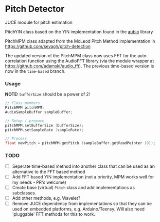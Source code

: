 # Pitch Detector
JUCE module for pitch estimation

PitchYIN class based on the YIN implementation found in the [aubio](https://aubio.org) library

PitchMPM class adapted from the McLeod Pitch Method implementation in https://github.com/sevagh/pitch-detection

The updated version of the PitchMPM class now uses FFT for the auto-correlation function using the AudioFFT library (via the module wrapper at https://github.com/adamski/audio_fft). The previous time-based version is now in the `time-based` branch. 

### Usage

**NOTE:** `bufferSize` should be a power of 2!

```cpp
// Class members
PitchMPM pitchMPM;     
AudioSampleBuffer sampleBuffer;

// Setup / prepare
pitchMPM.setBufferSize (bufferSize);
pitchMPM.setSampleRate (sampleRate);

// Process
float newPitch = pitchMPM.getPitch (sampleBuffer.getReadPointer (0));
```


### TODO
- [ ] Seperate time-based method into another class that can be used as an alternative to the FFT based method
- [ ] Add FFT based YIN implementation (not a priority, MPM works well for my needs - PR's welcome)
- [ ] Create base (virtual) `Pitch` class and add implementations as subclasses.  
- [ ] Add other methods, e.g. Wavelet? 
- [ ] Remove JUCE dependency from implementations so that they can be used on embedded platforms, e.g. Arduino/Teensy. Will also need 'pluggable' FFT methods for this to work. 
